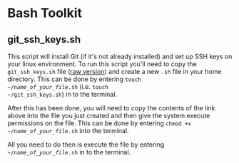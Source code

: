 # Bash Toolkit
## git_ssh_keys.sh
This script will install Git (if it's not already installed) and set up SSH keys on your linux environment.
To run this script you'll need to copy the `git_ssh_keys.sh` file ([raw version](https://raw.githubusercontent.com/creynoldsaccenture/bash-toolkit/master/git_ssh_keys.sh)) and create a new `.sh` file in your home directory. This can be done by entering <code>touch ~/<i>name_of_your_file</i>.sh</code> (i.e. <code>touch ~/git_ssh_keys.sh</code>) in to the terminal.

After this has been done, you will need to copy the contents of the link above into the file you just created and then give the system execute permissions on the file. This can be done by entering <code>chmod +x ~/<i>name_of_your_file</i>.sh</code> into the terminal.

All you need to do then is execute the file by entering <code>~/<i>name_of_your_file</i>.sh</code> in to the terminal.

